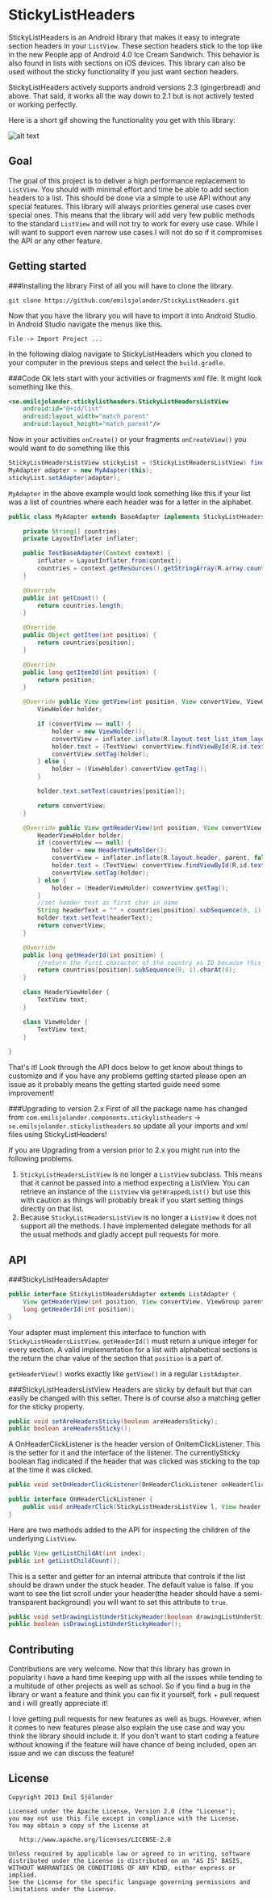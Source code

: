 StickyListHeaders
=================
StickyListHeaders is an Android library that makes it easy to integrate section headers in your `ListView`. These section headers stick to the top like in the new People app of Android 4.0 Ice Cream Sandwich. This behavior is also found in lists with sections on iOS devices. This library can also be used without the sticky functionality if you just want section headers.

StickyListHeaders actively supports android versions 2.3 (gingerbread) and above.
That said, it works all the way down to 2.1 but is not actively tested or working perfectly.

Here is a short gif showing the functionality you get with this library:

![alt text](https://github.com/emilsjolander/StickyListHeaders/raw/master/demo.gif "Demo gif")


Goal
----
The goal of this project is to deliver a high performance replacement to `ListView`. You should with minimal effort and time be able to add section headers to a list. This should be done via a simple to use API without any special features. This library will always priorities general use cases over special ones. This means that the library will add very few public methods to the standard `ListView` and will not try to work for every use case. While I will want to support even narrow use cases I will not do so if it compromises the API or any other feature.


Getting started
---------------
###Installing the library
First of all you will have to clone the library.
```shell
git clone https://github.com/emilsjolander/StickyListHeaders.git
```

Now that you have the library you will have to import it into Android Studio.
In Android Studio navigate the menus like this.
```
File -> Import Project ...
```
In the following dialog navigate to StickyListHeaders which you cloned to your computer in the previous steps and select the `build.gradle`.


###Code
Ok lets start with your activities or fragments xml file. It might look something like this.
```xml
<se.emilsjolander.stickylistheaders.StickyListHeadersListView
    android:id="@+id/list"
    android:layout_width="match_parent"
    android:layout_height="match_parent"/>
```

Now in your activities `onCreate()` or your fragments `onCreateView()` you would want to do something like this
```java
StickyListHeadersListView stickyList = (StickyListHeadersListView) findViewById(R.id.list);
MyAdapter adapter = new MyAdapter(this);
stickyList.setAdapter(adapter);
```

`MyAdapter` in the above example would look something like this if your list was a list of countries where each header was for a letter in the alphabet.
```java
public class MyAdapter extends BaseAdapter implements StickyListHeadersAdapter {

    private String[] countries;
    private LayoutInflater inflater;

    public TestBaseAdapter(Context context) {
        inflater = LayoutInflater.from(context);
        countries = context.getResources().getStringArray(R.array.countries);
    }

    @Override
    public int getCount() {
        return countries.length;
    }

    @Override
    public Object getItem(int position) {
        return countries[position];
    }

    @Override
    public long getItemId(int position) {
        return position;
    }

    @Override public View getView(int position, View convertView, ViewGroup parent) {
        ViewHolder holder;

        if (convertView == null) {
            holder = new ViewHolder();
            convertView = inflater.inflate(R.layout.test_list_item_layout, parent, false);
            holder.text = (TextView) convertView.findViewById(R.id.text);
            convertView.setTag(holder);
        } else {
            holder = (ViewHolder) convertView.getTag();
        }

        holder.text.setText(countries[position]);

        return convertView;
    }

    @Override public View getHeaderView(int position, View convertView, ViewGroup parent) {
        HeaderViewHolder holder;
        if (convertView == null) {
            holder = new HeaderViewHolder();
            convertView = inflater.inflate(R.layout.header, parent, false);
            holder.text = (TextView) convertView.findViewById(R.id.text);
            convertView.setTag(holder);
        } else {
            holder = (HeaderViewHolder) convertView.getTag();
        }
        //set header text as first char in name
        String headerText = "" + countries[position].subSequence(0, 1).charAt(0);
        holder.text.setText(headerText);
        return convertView;
    }

    @Override
    public long getHeaderId(int position) {
        //return the first character of the country as ID because this is what headers are based upon
        return countries[position].subSequence(0, 1).charAt(0);
    }

    class HeaderViewHolder {
        TextView text;
    }

    class ViewHolder {
        TextView text;
    }
    
}
```

That's it! Look through the API docs below to get know about things to customize and if you have any problems getting started please open an issue as it probably means the getting started guide need some improvement!

###Upgrading to version 2.x
First of all the package name has changed from `com.emilsjolander.components.stickylistheaders` -> `se.emilsjolander.stickylistheaders` so update all your imports and xml files using StickyListHeaders!

If you are Upgrading from a version prior to 2.x you might run into the following problems.
1. `StickyListHeadersListView` is no longer a `ListView` subclass. This means that it cannot be passed into a method expecting a ListView. You can retrieve an instance of the `ListView` via `getWrappedList()` but use this with caution as things will probably break if you start setting things directly on that list.
2. Because `StickyListHeadersListView` is no longer a `ListView` it does not support all the methods. I have implemented delegate methods for all the usual methods and gladly accept pull requests for more.

API
---
###StickyListHeadersAdapter
```java
public interface StickyListHeadersAdapter extends ListAdapter {
    View getHeaderView(int position, View convertView, ViewGroup parent);
    long getHeaderId(int position);
}
```
Your adapter must implement this interface to function with `StickyListHeadersListView`.
`getHeaderId()` must return a unique integer for every section. A valid implementation for a list with alphabetical sections is the return the char value of the section that `position` is a part of.

`getHeaderView()` works exactly like `getView()` in a regular `ListAdapter`.


###StickyListHeadersListView
Headers are sticky by default but that can easily be changed with this setter. There is of course also a matching getter for the sticky property.
```java
public void setAreHeadersSticky(boolean areHeadersSticky);
public boolean areHeadersSticky();
```

A OnHeaderClickListener is the header version of OnItemClickListener. This is the setter for it and the interface of the listener. The currentlySticky boolean flag indicated if the header that was clicked was sticking to the top at the time it was clicked.
```java
public void setOnHeaderClickListener(OnHeaderClickListener onHeaderClickListener);

public interface OnHeaderClickListener {
    public void onHeaderClick(StickyListHeadersListView l, View header, int itemPosition, long headerId, boolean currentlySticky);
}
```

Here are two methods added to the API for inspecting the children of the underlying `ListView`.
```java
public View getListChildAt(int index);
public int getListChildCount();
```

This is a setter and getter for an internal attribute that controls if the list should be drawn under the stuck header. The default value is false. If you want to see the list scroll under your header(the header should have a semi-transparent background) you will want to set this attribute to `true`.
```java
public void setDrawingListUnderStickyHeader(boolean drawingListUnderStickyHeader);
public boolean isDrawingListUnderStickyHeader();
```

Contributing
------------
Contributions are very welcome. Now that this library has grown in popularity i have a hard time keeping upp with all the issues while tending to a multitude of other projects as well as school. So if you find a bug in the library or want a feature and think you can fix it yourself, fork + pull request and i will greatly appreciate it!

I love getting pull requests for new features as well as bugs. However, when it comes to new features please also explain the use case and way you think the library should include it. If you don't want to start coding a feature without knowing if the feature will have chance of being included, open an issue and we can discuss the feature!


License
-------
```
Copyright 2013 Emil Sjölander

Licensed under the Apache License, Version 2.0 (the "License");
you may not use this file except in compliance with the License.
You may obtain a copy of the License at

   http://www.apache.org/licenses/LICENSE-2.0

Unless required by applicable law or agreed to in writing, software
distributed under the License is distributed on an "AS IS" BASIS,
WITHOUT WARRANTIES OR CONDITIONS OF ANY KIND, either express or implied.
See the License for the specific language governing permissions and
limitations under the License.
```
